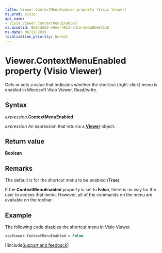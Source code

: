 ```yaml
---
title: Viewer.ContextMenuEnabled property (Visio Viewer)
ms.prod: visio
api_name:
- Visio.Viewer.ContextMenuEnabled
ms.assetid: 0617d59d-59ed-4012-7dc5-d0aa8be8d110
ms.date: 06/21/2019
localization_priority: Normal
---
```



# Viewer.ContextMenuEnabled property (Visio Viewer)

Gets or sets a value that indicates whether the shortcut (right-click) menu is enabled in Microsoft Visio Viewer. Read/write.


## Syntax

_expression_.**ContextMenuEnabled**

_expression_ An expression that returns a **[Viewer](Visio.Viewer.md)** object.


## Return value

**Boolean**


## Remarks

The default is for the shortcut menu to be enabled (**True**).

If the **ContextMenuEnabled** property is set to **False**, there is no way for the user to access that menu. However, all of the commands on the menu are available on the toolbar.


## Example

The following code disables the shortcut menu in Visio Viewer.

```vb
vsoViewer.ContextMenuEnabled = False
```

[!include[Support and feedback](~/includes/feedback-boilerplate.md)]
